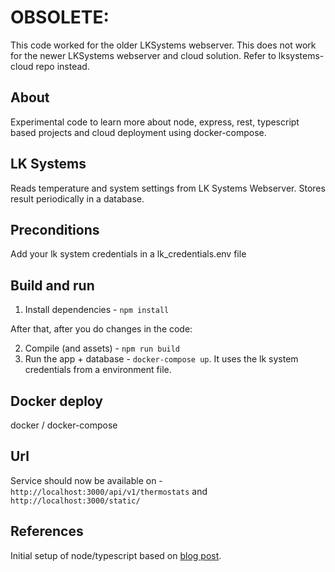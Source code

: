 
# OBSOLETE:
This code worked for the older LKSystems webserver. This does not work for the newer LKSystems webserver and cloud solution.
Refer to lksystems-cloud repo instead.


## About

Experimental code to learn more about node, express, rest, typescript based projects and cloud deployment using docker-compose.

## LK Systems

Reads temperature and system settings from LK Systems Webserver.
Stores result periodically in a database.

## Preconditions
Add your lk system credentials in a lk_credentials.env file

## Build and run
1. Install dependencies - `npm install`

After that, after you do changes in the code:

2. Compile (and assets) - `npm run build`
3. Run the app + database - `docker-compose up`. It uses the lk system credentials from a environment file.

## Docker deploy
docker / docker-compose


## Url
Service should now be available on - `http://localhost:3000/api/v1/thermostats` and `http://localhost:3000/static/`

## References

Initial setup of node/typescript based on [blog post](http://mherman.org/blog/2016/11/05/developing-a-restful-api-with-node-and-typescript/#.WB3zyeErJE4).
